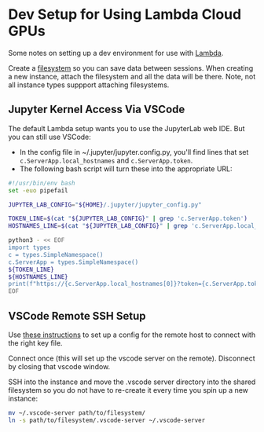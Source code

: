 # Dev Setup for Using Lambda Cloud GPUs

Some notes on setting up a dev environment for use with [Lambda](https://cloud.lambdalabs.com/).

Create a [filesystem](https://lambdalabs.com/blog/persistent-storage-beta) so you can save data between sessions. When creating a new instance, attach the filesystem and all the data will be there. Note, not all instance types suppport attaching filesystems.

## Jupyter Kernel Access Via VSCode
The default Lambda setup wants you to use the JupyterLab web IDE. But you can still use VSCode:

* In the config file in ~/.jupyter/jupyter.config.py, you'll find lines that set `c.ServerApp.local_hostnames` and `c.ServerApp.token`.
* The following bash script will turn these into the appropriate URL:

```sh
#!/usr/bin/env bash
set -euo pipefail

JUPYTER_LAB_CONFIG="${HOME}/.jupyter/jupyter_config.py"

TOKEN_LINE=$(cat "${JUPYTER_LAB_CONFIG}" | grep 'c.ServerApp.token')
HOSTNAMES_LINE=$(cat "${JUPYTER_LAB_CONFIG}" | grep 'c.ServerApp.local_hostnames')

python3 - << EOF
import types
c = types.SimpleNamespace()
c.ServerApp = types.SimpleNamespace()
${TOKEN_LINE}
${HOSTNAMES_LINE}
print(f"https://{c.ServerApp.local_hostnames[0]}?token={c.ServerApp.token}")
EOF
```

## VSCode Remote SSH Setup
Use [these instructions](https://code.visualstudio.com/docs/remote/ssh#_remember-hosts-and-advanced-settings) to set up a config for the remote host to connect with the right key file. 

Connect once (this will set up the vscode server on the remote). Disconnect by closing that vscode window.

SSH into the instance and move the .vscode server directory into the shared filesystem so you do not have to re-create it every time you spin up a new instance:

```sh
mv ~/.vscode-server path/to/filesystem/
ln -s path/to/filesystem/.vscode-server ~/.vscode-server
```



